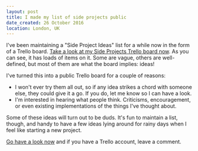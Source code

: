 ```yaml
---
layout: post
title: I made my list of side projects public
date_created: 26 October 2016
location: London, UK
---
```


I've been maintaining a "Side Project Ideas" list for a while now in the form of a Trello board. [Take a look at my Side Projects Trello board now](https://trello.com/b/v4dV9CQS/1-dan-s-side-project-ideas). As you can see, it has loads of items on it. Some are vague, others are well-defined, but most of them are what the board implies: ideas!

I've turned this into a public Trello board for a couple of reasons:

- I won't ever try them all out, so if any idea strikes a chord with someone else, they could give it a go. If you do, let me know so I can have a look.
- I'm interested in hearing what people think. Criticisms, encouragement, or even existing implementations of the things I've thought about.

Some of these ideas will turn out to be duds. It's fun to maintain a list, though, and handy to have a few ideas lying around for rainy days when I feel like starting a new project.

[Go have a look now](https://trello.com/b/v4dV9CQS/1-dan-s-side-project-ideas) and if you have a Trello account, leave a comment.